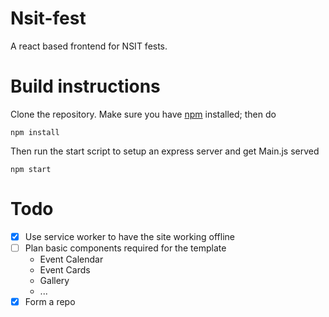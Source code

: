# Nsit-fest
A react based frontend for NSIT fests.

# Build instructions
Clone the repository.
Make sure you have [npm](https://www.npmjs.com/) installed; then do
```
npm install
```
Then run the start script to setup an express server and get Main.js served
```
npm start
```

# Todo
* [x] Use service worker to have the site working offline
* [ ] Plan basic components required for the template
  * Event Calendar
  * Event Cards
  * Gallery
  * ...
* [x] Form a repo
